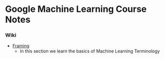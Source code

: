 # Google Machine Learning Course Notes

### Wiki

* [Framing](https://github.com/AntonioErdeljac/Google-Machine-Learning-Course-Notes/wiki/Framing)
    * In this section we learn the basics of Machine Learning Terminology
